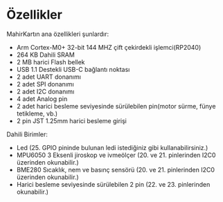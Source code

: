 # Özellikler


MahirKartın ana özellikleri şunlardır:

- Arm Cortex-M0+ 32-bit 144 MHZ çift çekirdekli işlemci(RP2040)
- 264 KB Dahili SRAM
- 2 MB harici Flash bellek
- USB 1.1 Destekli USB-C bağlantı noktası
- 2 adet UART donanımı
- 2 adet SPI donanımı
- 2 adet I2C donanımı
- 4 adet Analog pin
- 2 adet harici besleme seviyesinde sürülebilen pin(motor sürme, fünye tetikleme, vb.)
- 2 pin JST 1.25mm harici besleme girişi

Dahili Birimler:

- Led (25. GPIO pininde bulunan ledi istediğiniz gibi kullanabilirsiniz.)
- MPU6050 3 Eksenli jiroskop ve ivmeölçer (20. ve 21. pinlerinden I2C0 üzerinden okunabilir.)
- BME280 Sıcaklık, nem ve basınç sensörü (20. ve 21. pinlerinden I2C0 üzerinden okunabilir.)
- Harici besleme seviyesinde sürülebilen 2 pin (22. ve 23. pinlerinden okunabilir.)